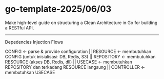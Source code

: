 # go-template-2025/06/03

Make high-level guide on structuring a Clean Architecture in Go for building a RESTful API.

-------------------------------------------------------------------------------------------

Depedencies Injection Flows

  CONFIG        ← parse & provide configuration
     ||
  RESOURCE      ← membutuhkan CONFIG (untuk inisialisasi: DB, Redis, S3)
     ||
  REPOSITORY    ← membutuhkan RESOURCE (akses DB, Redis, dll)
     ||
  USECASE       ← membutuhkan REPOSITORY dan terkadang RESOURCE langsung
     ||
  CONTROLLER    ← membutuhkan USECASE
